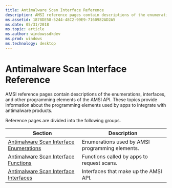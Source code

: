 ```yaml
---
title: Antimalware Scan Interface Reference
description: AMSI reference pages contain descriptions of the enumerations, interfaces, and other programming elements of the AMSI API. These topics provide information about the programming elements used by apps to integrate with antimalware products.
ms.assetid: 1878DE58-5244-48C2-99E9-7160982AD2A5
ms.date: 05/31/2018
ms.topic: article
ms.author: windowssdkdev
ms.prod: windows
ms.technology: desktop
---
```


# Antimalware Scan Interface Reference

AMSI reference pages contain descriptions of the enumerations, interfaces, and other programming elements of the AMSI API. These topics provide information about the programming elements used by apps to integrate with antimalware products.

Reference pages are divided into the following groups.



| Section                                                                                | Description                                                |
|----------------------------------------------------------------------------------------|------------------------------------------------------------|
| [Antimalware Scan Interface Enumerations](antimalware-scan-interface-enumerations.md) | Enumerations used by AMSI programming elements.<br/> |
| [Antimalware Scan Interface Functions](antimalware-scan-interface-functions.md)       | Functions called by apps to request scans.<br/>      |
| [Antimalware Scan Interface Interfaces](antimalware-scan-interface-interfaces.md)     | Interfaces that make up the AMSI API.<br/>           |



 

 

 





